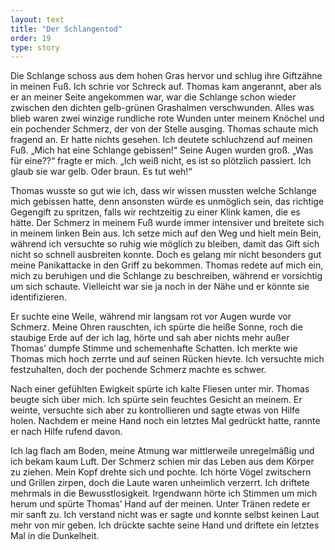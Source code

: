 ```yaml
---
layout: text
title: "Der Schlangentod"
order: 19
type: story
---
```


Die Schlange schoss aus dem hohen Gras hervor und schlug ihre Giftzähne in meinen Fuß. Ich schrie vor Schreck auf. Thomas kam angerannt, aber als er an meiner Seite angekommen war, war die Schlange schon wieder zwischen den dichten gelb-grünen Grashalmen verschwunden. Alles was blieb waren zwei winzige rundliche rote Wunden unter meinem Knöchel und ein pochender Schmerz, der von der Stelle ausging. Thomas schaute mich fragend an. Er hatte nichts gesehen. Ich deutete schluchzend auf meinen Fuß. „Mich hat eine Schlange gebissen!“ Seine Augen wurden groß. „Was für eine??“ fragte er mich. „Ich weiß nicht, es ist so plötzlich passiert. Ich glaub sie war gelb. Oder braun. Es tut weh!“ 

Thomas wusste so gut wie ich, dass wir wissen mussten welche Schlange mich gebissen hatte, denn ansonsten würde es unmöglich sein, das richtige Gegengift zu spritzen, falls wir rechtzeitig zu einer Klink kamen, die es hätte. Der Schmerz in meinem Fuß wurde immer intensiver und breitete sich in meinem linken Bein aus. Ich setze mich auf den Weg und hielt mein Bein, während ich versuchte so ruhig wie möglich zu bleiben, damit das Gift sich nicht so schnell ausbreiten konnte. Doch es gelang mir nicht besonders gut meine Panikattacke in den Griff zu bekommen. Thomas redete auf mich ein, mich zu beruhigen und die Schlange zu beschreiben, während er vorsichtig um sich schaute. Vielleicht war sie ja noch in der Nähe und er könnte sie identifizieren. 

Er suchte eine Weile, während mir langsam rot vor Augen wurde vor Schmerz. Meine Ohren rauschten, ich spürte die heiße Sonne, roch die staubige Erde auf der ich lag, hörte und sah aber nichts mehr außer Thomas’ dumpfe Stimme und schemenhafte Schatten. Ich merkte wie Thomas mich hoch zerrte und auf seinen Rücken hievte. Ich versuchte mich festzuhalten, doch der pochende Schmerz machte es schwer. 

Nach einer gefühlten Ewigkeit spürte ich kalte Fliesen unter mir. Thomas beugte sich über mich. Ich spürte sein feuchtes Gesicht an meinem. Er weinte, versuchte sich aber zu kontrollieren und sagte etwas von Hilfe holen. Nachdem er meine Hand noch ein letztes Mal gedrückt hatte, rannte er nach Hilfe rufend davon. 

Ich lag flach am Boden, meine Atmung war mittlerweile unregelmäßig und ich bekam kaum Luft. Der Schmerz schien mir das Leben aus dem Körper zu ziehen. Mein Kopf drehte sich und pochte. Ich hörte Vögel zwitschern und Grillen zirpen, doch die Laute waren unheimlich verzerrt. Ich driftete mehrmals in die Bewusstlosigkeit. Irgendwann hörte ich Stimmen um mich herum und spürte Thomas’ Hand auf der meinen. Unter Tränen redete er mir sanft zu. Ich verstand nicht was er sagte und konnte selbst keinen Laut mehr von mir geben. Ich drückte sachte seine Hand und driftete ein letztes Mal in die Dunkelheit.
